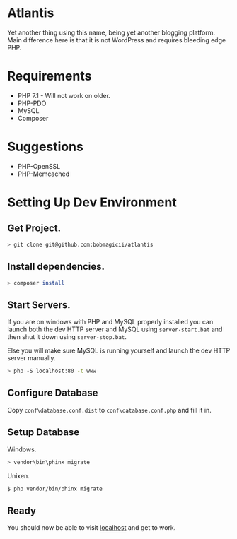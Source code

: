 # Atlantis

Yet another thing using this name, being yet another blogging platform. Main
difference here is that it is not WordPress and requires bleeding edge PHP.

# Requirements

* PHP 7.1 - Will not work on older.
* PHP-PDO
* MySQL
* Composer

# Suggestions

* PHP-OpenSSL
* PHP-Memcached

# Setting Up Dev Environment

## Get Project.

```bash
> git clone git@github.com:bobmagicii/atlantis
```

## Install dependencies.

```bash
> composer install
```

## Start Servers.

If you are on windows with PHP and MySQL properly installed you can launch both
the dev HTTP server and MySQL using `server-start.bat` and then shut it down
using `server-stop.bat`.

Else you will make sure MySQL is running yourself and launch the dev HTTP server
manually.

```bash
> php -S localhost:80 -t www
```

## Configure Database

Copy `conf\database.conf.dist` to `conf\database.conf.php` and fill it in.

## Setup Database

Windows.
```bash
> vendor\bin\phinx migrate
```

Unixen.
```bash
$ php vendor/bin/phinx migrate
```
## Ready

You should now be able to visit [localhost](http://localhost) and get to work.

